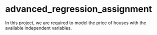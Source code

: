 # advanced_regression_assignment
In this project, we are required to model the price of houses with the available independent variables.

